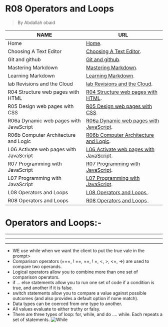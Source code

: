# R08 Operators and Loops
> By Abdallah obaid

**NAME** | **URL**
------------ | -------------
Home | [Home](https://abdallah-obaid.github.io/learning-journal/).
Choosing A Text Editor | [Choosing A Text Editor](https://abdallah-obaid.github.io/learning-journal/choosing-A-Text-Editor).
Git and github | [Git and github](https://abdallah-obaid.github.io/learning-journal/git-and-github).
Mastering Markdown | [Mastering Markdown](https://abdallah-obaid.github.io/learning-journal/mastering-Markdown).
Learning Markdown | [Learning Markdown](https://abdallah-obaid.github.io/learning-journal/learning-Markdown).
lab Revisions and the Cloud  | [lab Revisions and the Cloud](https://abdallah-obaid.github.io/learning-journal/R03-Revisions-and-the-Cloud).
R04 Structure web pages with HTML  | [R04 Structure web pages with HTML](https://abdallah-obaid.github.io/learning-journal/R04-Structure-web-pages-with-HTML).
R05 Design web pages with CSS  | [R05 Design web pages with CSS](https://abdallah-obaid.github.io/learning-journal/R05-Design-web-pages-with-CSS).
R06a Dynamic web pages with JavaScript  | [R06a Dynamic web pages with JavaScript](https://abdallah-obaid.github.io/learning-journal/R06a-Dynamic-web-pages-with-JavaScript).
R06b Computer Architecture and Logic  | [R06b Computer Architecture and Logic](https://abdallah-obaid.github.io/learning-journal/R06b-Computer-Architecture-and-Logic).
L06 Activate web pages with JavaScript  | [L06 Activate web pages with JavaScript](https://abdallah-obaid.github.io/learning-journal/L06-Activate-web-pages-with-JavaScript.Html).
R07 Programming with JavaScript  | [R07 Programming with JavaScript](https://abdallah-obaid.github.io/learning-journal/R07-Programming-with-JavaScript).
L07 Programming with JavaScript  | [L07 Programming with JavaScript](https://abdallah-obaid.github.io/learning-journal/L07-Programming-with-JavaScript.HTML).
L08 Operators and Loops  | [L08 Operators and Loops ](https://abdallah-obaid.github.io/learning-journal/L08-Operators-and-Loops.html).
R08 Operators and Loops  | [R08 Operators and Loops ](https://abdallah-obaid.github.io/learning-journal/R08-Operators-and-Loops).
# Operators and Loops:-
----------------------------------
----------------------------------
----------------------------------
* WE use while when we want the client to put the true vale in the prompt>
* Comparison operators (===, ! ==, ==, ! =, <, >, <=, =>) are used to compare two operands. 
* Logical operators allow you to combine more than one set of comparison operators. 
* if ... else statements allow you to run one set of code if a condition is true, and another if it is false. 
* switch statements allow you to compare a value against possible outcomes (and also provides a default option if none match). 
* Data types can be coerced from one type to another. 
* All values evaluate to either truthy or falsy. 
* There are three types of loop: for, while, and do .... while. Each repeats a set of statements. 
![While](https://thumbs.gfycat.com/SophisticatedWhisperedHamadryas-small.gif)